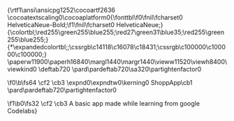 {\rtf1\ansi\ansicpg1252\cocoartf2636
\cocoatextscaling0\cocoaplatform0{\fonttbl\f0\fnil\fcharset0 HelveticaNeue-Bold;\f1\fnil\fcharset0 HelveticaNeue;}
{\colortbl;\red255\green255\blue255;\red27\green31\blue35;\red255\green255\blue255;}
{\*\expandedcolortbl;;\cssrgb\c14118\c16078\c18431;\cssrgb\c100000\c100000\c100000;}
\paperw11900\paperh16840\margl1440\margr1440\vieww11520\viewh8400\viewkind0
\deftab720
\pard\pardeftab720\sa320\partightenfactor0

\f0\b\fs64 \cf2 \cb3 \expnd0\expndtw0\kerning0
ShoppApp\cb1 \
\pard\pardeftab720\partightenfactor0

\f1\b0\fs32 \cf2 \cb3 A basic app made while learning from google Codelabs}
